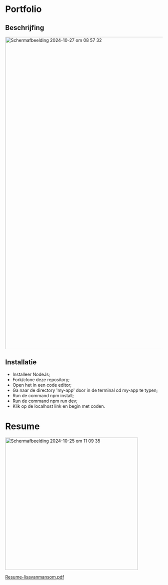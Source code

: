 # Portfolio

## Beschrijfing

<img width="1000" alt="Scherm­afbeelding 2024-10-27 om 08 57 32" src="https://github.com/user-attachments/assets/a72fbcbe-db3f-4230-80c4-6a4e9c70404b">

## Installatie
* Installeer NodeJs;
* Fork/clone deze repository;
* Open het in een code editor;
* Ga naar de directory 'my-app' door in de terminal cd my-app te typen;
* Run de command npm install;
* Run de command npm run dev;
* Klik op de localhost link en begin met coden.

# Resume

<img width="424" alt="Scherm­afbeelding 2024-10-25 om 11 09 35" src="https://github.com/user-attachments/assets/1d7454af-b577-4366-82b3-dfb26e8e4fbd">


[Resume-lisavanmansom.pdf](https://github.com/user-attachments/files/17519525/Resume-lisavanmansom.pdf)
